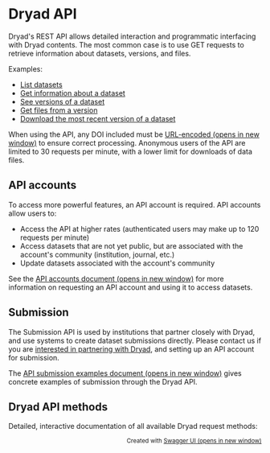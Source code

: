 # Dryad API

Dryad's REST API allows detailed interaction and programmatic interfacing with Dryad contents. The most common case is to use GET requests to retrieve information about datasets, versions, and files.

Examples:

- [List datasets](https://datadryad.org/api/v2/datasets)
- [Get information about a dataset](https://datadryad.org/api/v2/datasets/doi%3A10.5061%2Fdryad.j1fd7)
- [See versions of a dataset](https://datadryad.org/api/v2/datasets/doi%3A10.5061%2Fdryad.j1fd7/versions)
- [Get files from a version](https://datadryad.org/api/v2/versions/26724/files)
- [Download the most recent version of a dataset](https://datadryad.org/api/v2/datasets/doi%3A10.5061%2Fdryad.j1fd7/download)

When using the API, any DOI included must be <a href="https://www.w3schools.com/tags/ref_urlencode.ASP" target="blank">URL-encoded<span class="screen-reader-only"> (opens in new window)</a> to ensure correct processing. Anonymous users of the API are limited to 30 requests per minute, with a lower limit for downloads of data files.


## API accounts

To access more powerful features, an API account is required. API accounts allow users to:

- Access the API at higher rates (authenticated users may make up to 120 requests per minute)
- Access datasets that are not yet public, but are associated with the account's community (institution, journal, etc.)
- Update datasets associated with the account's community

See the <a href="https://github.com/CDL-Dryad/dryad-app/blob/main/documentation/apis/api_accounts.md" target="blank">API accounts document<span class="screen-reader-only"> (opens in new window)</a> for more information on requesting an API account and using it to access datasets.


## Submission

The Submission API is used by institutions that partner closely with Dryad, and use systems to create dataset submissions directly. Please contact us if you are [interested in partnering with Dryad](/stash/interested), and setting up an API account for submission.

The <a href="https://github.com/CDL-Dryad/dryad-app/blob/main/documentation/apis/submission.md" target="blank">API submission examples document<span class="screen-reader-only"> (opens in new window)</a> gives concrete examples of submission through the Dryad API.


## Dryad API methods

Detailed, interactive documentation of all available Dryad request methods:

<script src="/api/v2/docs/swagger-ui-bundle.js" charset="UTF-8"> </script>
<script src="/api/v2/docs/swagger-ui-standalone-preset.js" charset="UTF-8"> </script>
<script src="/api/v2/docs/swagger-initializer.js" charset="UTF-8"> </script>
<div id="swagger-ui"></div>
<script>
  window.onload = function() {
    const ui = SwaggerUIBundle({
      url: "/openapi.yml?3",
      dom_id: '#swagger-ui',
      deepLinking: true,
      presets: [
        SwaggerUIBundle.presets.apis,
        SwaggerUIStandalonePreset
      ],
      plugins: [
        SwaggerUIBundle.plugins.DownloadUrl
      ],
      supportedSubmitMethods: ['get'],
      defaultModelsExpandDepth: 0,
    })
    window.ui = ui
  }
  let apiUrl = ''
  awaitSelector('.servers select').then((server) => {
    apiUrl = server.value
    server.addEventListener('change', e => {
      apiUrl = e.currentTarget.value
    })
    document.querySelectorAll('.copy-to-clipboard').forEach(copyButton => {
      copyButton.addEventListener('click', e => {
        const pathButton = e.currentTarget.previousElementSibling
        const pathSpan = pathButton.querySelector('.opblock-summary-path')
        const requestUrl = pathSpan.dataset.path
        window.navigator.clipboard.writeText(apiUrl + requestUrl)
      })
    })
  })
</script>

<p style="text-align:right; font-size: smaller">Created with <a href="https://swagger.io/tools/swagger-ui/" target="blank">Swagger UI<span class="screen-reader-only"> (opens in new window)</a></p>

